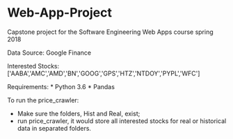 # Web-App-Project
Capstone project for the Software Engineering Web Apps course spring 2018

Data Source: Google Finance

Interested Stocks:
 ['AABA','AMC','AMD','BN','GOOG','GPS','HTZ','NTDOY','PYPL','WFC']

Requirements:
    * Python 3.6
    * Pandas

To run the price_crawler:
  * Make sure the folders, Hist and Real, exist;
  * run price_crawler, it would store all interested stocks for real or historical data in separated folders.
